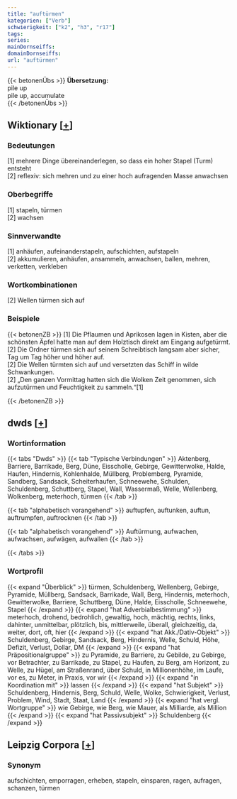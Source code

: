 ```yaml
---
title: "auftürmen"
kategorien: ["Verb"]
schwierigkeit: ["k2", "h3", "r17"]
tags:
series:
mainDornseiffs:
domainDornseiffs:
url: "auftürmen"
---
```


{{< betonenÜbs >}}
**Übersetzung:**  
pile  up  
pile up, accumulate  
{{< /betonenÜbs >}}

## Wiktionary [[+](https://de.wiktionary.org/wiki/auftürmen)]

### Bedeutungen
[1] mehrere Dinge übereinanderlegen, so dass ein hoher Stapel (Turm) entsteht  
[2] reflexiv: sich mehren und zu einer hoch aufragenden Masse anwachsen  

### Oberbegriffe
[1] stapeln, türmen  
[2] wachsen  

### Sinnverwandte
[1] anhäufen, aufeinanderstapeln, aufschichten, aufstapeln  
[2] akkumulieren, anhäufen, ansammeln, anwachsen, ballen, mehren, verketten, verkleben  

### Wortkombinationen
[2] Wellen türmen sich auf  

### Beispiele
{{< betonenZB >}}
[1] Die Pflaumen und Aprikosen lagen in Kisten, aber die schönsten Äpfel hatte man auf dem Holztisch direkt am Eingang aufgetürmt.  
[2] Die Ordner türmen sich auf seinem Schreibtisch langsam aber sicher, Tag um Tag höher und höher auf.  
[2] Die Wellen türmten sich auf und versetzten das Schiff in wilde Schwankungen.  
[2] „Den ganzen Vormittag hatten sich die Wolken Zeit genommen, sich aufzutürmen und Feuchtigkeit zu sammeln.“[1]  

{{< /betonenZB >}}


## dwds [[+](https://www.dwds.de/wb/auftürmen)]

### Wortinformation
{{< tabs "Dwds" >}}
{{< tab "Typische Verbindungen" >}}
Aktenberg, Barriere, Barrikade, Berg, Düne, Eisscholle, Gebirge, Gewitterwolke, Halde, Haufen, Hindernis, Kohlenhalde, Müllberg, Problemberg, Pyramide, Sandberg, Sandsack, Scheiterhaufen, Schneewehe, Schulden, Schuldenberg, Schuttberg, Stapel, Wall, Wassermaß, Welle, Wellenberg, Wolkenberg, meterhoch, türmen
{{< /tab >}}

{{< tab "alphabetisch vorangehend" >}}
auftupfen, auftunken, auftun, auftrumpfen, auftrocknen
{{< /tab >}}

{{< tab "alphabetisch vorangehend" >}}
Auftürmung, aufwachen, aufwachsen, aufwägen, aufwallen
{{< /tab >}}

{{< /tabs >}}

### Wortprofil
{{< expand "Überblick" >}} türmen, Schuldenberg, Wellenberg, Gebirge, Pyramide, Müllberg, Sandsack, Barrikade, Wall, Berg, Hindernis, meterhoch, Gewitterwolke, Barriere, Schuttberg, Düne, Halde, Eisscholle, Schneewehe, Stapel {{< /expand >}}
{{< expand "hat Adverbialbestimmung" >}} meterhoch, drohend, bedrohlich, gewaltig, hoch, mächtig, rechts, links, dahinter, unmittelbar, plötzlich, bis, mittlerweile, überall, gleichzeitig, da, weiter, dort, oft, hier {{< /expand >}}
{{< expand "hat Akk./Dativ-Objekt" >}} Schuldenberg, Gebirge, Sandsack, Berg, Hindernis, Welle, Schuld, Höhe, Defizit, Verlust, Dollar, DM {{< /expand >}}
{{< expand "hat Präpositionalgruppe" >}} zu Pyramide, zu Barriere, zu Gebilde, zu Gebirge, vor Betrachter, zu Barrikade, zu Stapel, zu Haufen, zu Berg, am Horizont, zu Welle, zu Hügel, am Straßenrand, über Schuld, in Millionenhöhe, im Laufe, vor es, zu Meter, in Praxis, vor wir {{< /expand >}}
{{< expand "in Koordination mit" >}} lassen {{< /expand >}}
{{< expand "hat Subjekt" >}} Schuldenberg, Hindernis, Berg, Schuld, Welle, Wolke, Schwierigkeit, Verlust, Problem, Wind, Stadt, Staat, Land {{< /expand >}}
{{< expand "hat vergl. Wortgruppe" >}} wie Gebirge, wie Berg, wie Mauer, als Milliarde, als Million {{< /expand >}}
{{< expand "hat Passivsubjekt" >}} Schuldenberg {{< /expand >}}

## Leipzig Corpora [[+](https://corpora.uni-leipzig.de/en/res?word=auftürmen&corpusId=deu_newscrawl-public_2018)]


### Synonym
aufschichten, emporragen, erheben, stapeln, einsparen, ragen, aufragen, schanzen, türmen


